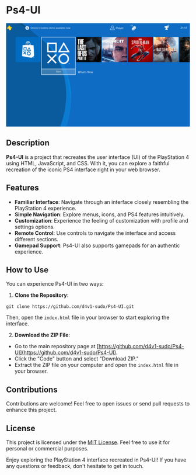 # Ps4-UI

![Screenshot](screenshot.png)

## Description

**Ps4-UI** is a project that recreates the user interface (UI) of the PlayStation 4 using HTML, JavaScript, and CSS. With it, you can explore a faithful recreation of the iconic PS4 interface right in your web browser.

## Features

- **Familiar Interface**: Navigate through an interface closely resembling the PlayStation 4 experience.
- **Simple Navigation**: Explore menus, icons, and PS4 features intuitively.
- **Customization**: Experience the feeling of customization with profile and settings options.
- **Remote Control**: Use controls to navigate the interface and access different sections.
- **Gamepad Support**: Ps4-UI also supports gamepads for an authentic experience.

## How to Use

You can experience Ps4-UI in two ways:

1. **Clone the Repository**:

```shell
git clone https://github.com/d4v1-sudo/Ps4-UI.git
```

Then, open the `index.html` file in your browser to start exploring the interface.

2. **Download the ZIP File**:

- Go to the main repository page at [https://github.com/d4v1-sudo/Ps4-UI](https://github.com/d4v1-sudo/Ps4-UI).
- Click the "Code" button and select "Download ZIP."
- Extract the ZIP file on your computer and open the `index.html` file in your browser.

## Contributions

Contributions are welcome! Feel free to open issues or send pull requests to enhance this project.

## License

This project is licensed under the [MIT License](LICENSE). Feel free to use it for personal or commercial purposes.

Enjoy exploring the PlayStation 4 interface recreated in Ps4-UI! If you have any questions or feedback, don't hesitate to get in touch.
